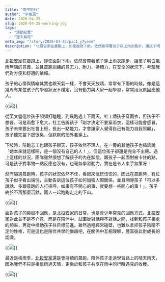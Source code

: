 ```yaml
---
title: "雨中同行"
author: "李維涵"
date: 2020-04-25
slug: 2020-04-25-morning-jog
tags:
  - "活動紀實"
  - "週末晨跑"
meta_img: "/story/2020-04-25/pic1_y7yeen"
description: "北投安家在晨跑上，即使面對下雨，依然會帶著孩子穿上雨衣跑步，讓孩子明白風雨無阻的意義。在陪伴過程中，團隊找尋和孩子相處的頻率，在關係中互相理解，豐富彼此對成長的認識。"
---
```


<u>北投安家</u>在晨跑上，即使面對下雨，依然會帶著孩子穿上雨衣跑步，讓孩子明白風雨無阻的意義，並且晨跑訓練的意志力、耐力、持續力，在安全的狀況下，考驗我們對方便和舒適的依賴。

孩子的心情與情緒其實也跟天氣一樣，不會天天放晴，常常有下雨的時候，像是這幾周有某位孩子的學習狀況不穩定，沒有動力與大家一起學習，常常用沉默回應他人。

{{<img src="/story/2020-04-25/pic1_y7yeen" caption="遇上下雨天的晨跑。">}}

從英文營這位孩子頻頻打瞌睡，到晨跑遇上下雨天，社工請孩子穿雨衣，但孩子不想要，可是雨愈下愈大，社工告訴孩子「剛才決定不要穿雨衣，這樣可能會感冒。孩子未來要出社會上班，長出一點能力，才會讓家人覺得自己有能力自我照顧」，孩子聽完當下臉很臭，但默默的把外套穿上。

下坡時，陪跑志工也跟孩子聊天，孩子依然不理人，在一旁的其他孩子也插話說「她本來就這樣啊，是一個沒有自己的人！」，但這位孩子卻還是完全不出聲。遇上這樣的狀況，團隊雖然很想了解孩子的內在狀態，跟孩子一起面對被卡住的點，可是孩子對事物一點反應也沒有，也毫無學習動力，實在是令人束手無策呀！

然而隔週晨跑時，孩子的狀況依然不佳，看起來恍恍惚惚的，因此在晨跑時，有位孩子似乎看出端倪，主動告訴這位孩子如何加強人際關係，並且開導孩子「可以多說話、多跟晨跑的人打招呼，如果有不開心的事，就要想一些開心的事！」，孩子終於不再那麼沉默，兩人一起跑跑走走的下山。

{{<img src="/story/2020-04-25/pic2_jb8cua" caption="孩子一起跑步。">}}

面對孩子的臭臉不回應，是<u>北投安家</u>的日常，也是青少年常見的回應方式。<u>北投安家</u>對此並不是不介意，而是在陪伴中，試圖從對話與不對話之間，找到和孩子相處的頻率，再從中推動孩子往目標前進。雖然過程經常碰壁，也難以拿捏孩子陰晴不定的性格，可是這也是陪伴共學的樂趣吧，在關係中互相理解，豐富彼此對成長的認識。

{{<img src="/story/2020-04-25/pic3_fkchyd" caption="跑到終點時，大家一起做伏力挺身。">}}

最近是梅雨季，<u>北投安家</u>還是會持續的晨跑，陪伴孩子走過學習路上的晴天雨天，因為我們不只是相信雨過天晴，更樂於和孩子共享在雨中同行時遇見的收穫。

{{<img src="/story/2020-04-25/pic4_ywaeqi" caption="晨跑過後，大家一起坐下吃早餐、聊天。">}}
